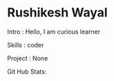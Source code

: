 # Rushikesh Wayal

Intro : Hello, I am curious learner

Skills : coder

Project : None

Git Hub Stats:
